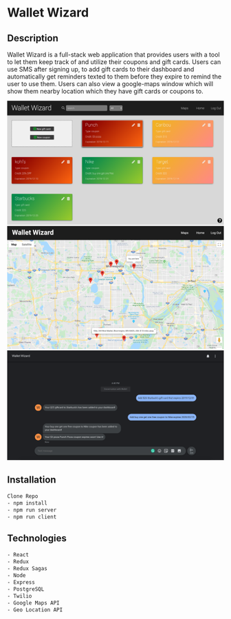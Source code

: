# Wallet Wizard

## Description

Wallet Wizard is a full-stack web application that provides users with a tool to let them keep track of and utilize their coupons and gift cards. Users can use SMS after signing up, to add gift cards to their dashboard and automatically get reminders texted to them before they expire to remind the user to use them. Users can also view a google-maps window which will show them nearby location which they have gift cards or coupons to.

![Full crud dashboard view](./screenshots/Dashboard.png)
![Maps view](./screenshots/Maps.png)
![Messages view](./screenshots/Messages.png)

## Installation

    Clone Repo
    - npm install
    - npm run server
    - npm run client


## Technologies

    - React
    - Redux
    - Redux Sagas
    - Node
    - Express
    - PostgreSQL
    - Twilio
    - Google Maps API
    - Geo Location API